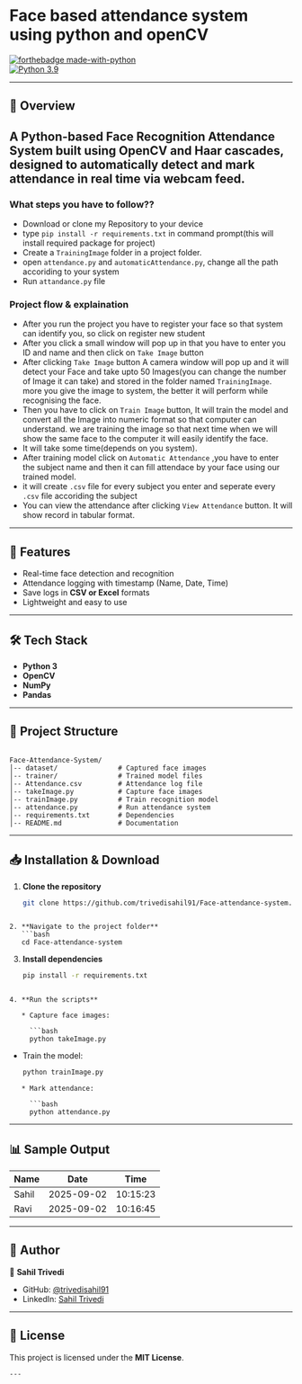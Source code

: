 # Face based attendance system using python and openCV

[![forthebadge made-with-python](http://ForTheBadge.com/images/badges/made-with-python.svg)](https://www.python.org/)                 
[![Python 3.9](https://img.shields.io/badge/python-3.9-blue.svg)](https://www.python.org/downloads/release/python-390/) 

---
## 📌 Overview
A Python-based **Face Recognition Attendance System** built using **OpenCV** and **Haar cascades**, designed to automatically detect and mark attendance in real time via webcam feed.
---

### What steps you have to follow??
- Download or clone my Repository to your device
- type `pip install -r requirements.txt` in command prompt(this will install required package for project)
- Create a `TrainingImage` folder in a project folder.
- open `attendance.py` and `automaticAttendance.py`, change all the path accoriding to your system
- Run `attandance.py` file

### Project flow & explaination
- After you run the project you have to register your face so that system can identify you, so click on register new student
- After you click a small window will pop up in that you have to enter you ID and name and then click on `Take Image` button
- After clicking `Take Image` button A camera window will pop up and it will detect your Face and take upto 50 Images(you can change the number of Image it can take) and stored in the folder named `TrainingImage`. more you give the image to system, the better it will perform while recognising the face.
- Then you have to click on `Train Image` button, It will train the model and convert all the Image into numeric format so that computer can understand. we are training the image so that next time when we will show the same face to the computer it will easily identify the face.
- It will take some time(depends on you system).
- After training model click on `Automatic Attendance` ,you have to enter the subject name and then it can fill attendace by your face using our trained model.
- it will create `.csv` file for every subject you enter and seperate every `.csv` file accoriding the subject
- You can view the attendance after clicking `View Attendance` button. It will show record in tabular format.



---

## 🚀 Features
- Real-time face detection and recognition  
- Attendance logging with timestamp (Name, Date, Time)  
- Save logs in **CSV or Excel** formats  
- Lightweight and easy to use  

---

## 🛠️ Tech Stack
- **Python 3**  
- **OpenCV**  
- **NumPy**  
- **Pandas**  

---

## 📂 Project Structure
```

Face-Attendance-System/
│-- dataset/               # Captured face images
│-- trainer/               # Trained model files
│-- Attendance.csv         # Attendance log file
│-- takeImage.py           # Capture face images
│-- trainImage.py          # Train recognition model
│-- attendance.py          # Run attendance system
│-- requirements.txt       # Dependencies
│-- README.md              # Documentation

````

---

## 📥 Installation & Download

1. **Clone the repository**
   ```bash
   git clone https://github.com/trivedisahil91/Face-attendance-system.git
````

2. **Navigate to the project folder**
   ```bash
   cd Face-attendance-system
````

3. **Install dependencies**

   ```bash
   pip install -r requirements.txt
````

4. **Run the scripts**

   * Capture face images:

     ```bash
     python takeImage.py
````
   * Train the model:

     ```bash
     python trainImage.py
````
   * Mark attendance:

     ```bash
     python attendance.py
````

---

## 📊 Sample Output

| Name  | Date       | Time     |
| ----- | ---------- | -------- |
| Sahil | 2025-09-02 | 10:15:23 |
| Ravi  | 2025-09-02 | 10:16:45 |

---

## 🤝 Author

👤 **Sahil Trivedi**

* GitHub: [@trivedisahil91](https://github.com/trivedisahil91)
* LinkedIn: [Sahil Trivedi](https://linkedin.com/in/your-profile)

---

## 📜 License

This project is licensed under the **MIT License**.

```
---
